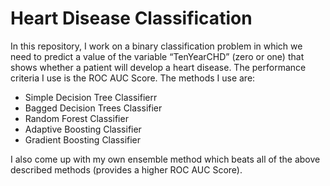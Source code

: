 # Heart Disease Classification

In this repository,  I work on a binary classification problem in which we need to predict a value of the variable “TenYearCHD” (zero or one) that shows whether a patient will develop a heart disease.  The performance criteria I use is the ROC AUC Score.
The methods I use are:
- Simple Decision Tree Classifierr
- Bagged Decision Trees Classifier
- Random Forest Classifier
- Adaptive Boosting Classifier
- Gradient Boosting Classifier

I also come up with my own ensemble method which beats all of the above described methods (provides a higher ROC AUC Score).
